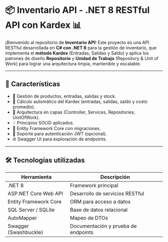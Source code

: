 # 📦 Inventario API - .NET 8 RESTful API con Kardex 📊

¡Bienvenido al repositorio de **Inventario API**! Este proyecto es una API RESTful desarrollada en **C# con .NET 8** para la gestión de inventario, que implementa el **método Kardex** (Entradas, Salidas y Saldo) y aplica los patrones de diseño **Repositorio** y **Unidad de Trabajo** (Repository & Unit of Work) para lograr una arquitectura limpia, mantenible y escalable.

---

## 🧩 Características

- 📁 Gestión de productos, entradas, salidas y stock.
- 🔁 Cálculo automático del Kardex (entradas, salidas, saldo y costo promedio).
- 🧱 Arquitectura en capas (Controller, Services, Repositories, UnitOfWork).
- 💡 Principios SOLID aplicados.
- 🐘 Entity Framework Core con migraciones.
- 🔐 Soporte para autenticación JWT (opcional).
- 🌐 Swagger UI para exploración de endpoints.

---

## 🛠️ Tecnologías utilizadas

| Herramienta           | Descripción                            |
|-----------------------|----------------------------------------|
| .NET 8                | Framework principal                    |
| ASP.NET Core Web API  | Desarrollo de servicios RESTful        |
| Entity Framework Core | ORM para acceso a datos                |
| SQL Server / SQLite   | Base de datos relacional               |
| AutoMapper            | Mapeo de DTOs                          |
| Swagger (Swashbuckle) | Documentación y prueba de endpoints    |
